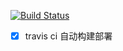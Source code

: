 
[![Build Status](https://travis-ci.org/cyea/cyea.github.io.svg?branch=icarus)](https://travis-ci.org/cyea/cyea.github.io)

- [x] travis ci 自动构建部署 

